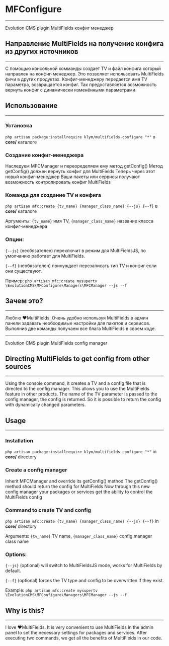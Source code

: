# MFConfigure
------------
Evolution CMS plugin MultiFields конфиг менеджер

## Направление MultiFields на получение конфига из других источников
------------
С помощью консольной комманды создает TV и файл конфига который направлен на конфиг-менеджер.
Это позволяет использовать MultiFields фичи в других продуктах.
Конфиг-менеджеру передается имя TV параметра, возвращается конфиг.
Так предоставляется возможность вернуть конфиг с динамически изменёнными параметрами.

## Использование
------------
### Установка
`php artisan package:installrequire klym/multifields-configure "*"` в **core/** каталоге

### Создание конфиг-менеджера
Наследуем MFCManager и переоределяем ему метод getConfig()
Метод getConfig() должен вернуть конфиг для MultiFields
Теперь через этот новый конфиг-менеджер Ваши пакеты или сервисы получают возможность контролировать конфиг MultiFields

### Команда для создание TV и конфига
`php artisan mfc:create {tv_name} {manager_class_name} {--js} {--f}` в **core/** каталоге

Аргументы: `{tv_name}` имя TV, `{manager_class_name}` название класса конфиг-менеджера

### Опции:

`{--js}` (необязателен) переключит в режим для MultiFieldsJS, по умолчанию работает для MultiFields.

`{--f}` (необязателен) принуждает перезаписать тип TV и конфиг если они существуют.

Пример: `php artisan mfc:create mysupertv \EvolutionCMS\MFConfigure\Managers\MFCManager --js --f`

## Зачем это?
------------
Люблю ❤MultiFields.
Очень удобно используя MultiFields в админ панели задавать необходимые настройки для пакетов и сервисов.
Выполнив две команды получаем все блага MultiFields в своем коде.


------------
Evolution CMS plugin MultiFields config manager

## Directing MultiFields to get config from other sources
------------
Using the console command, it creates a TV and a config file that is directed to the config manager.
This allows you to use the MultiFields feature in other products.
The name of the TV parameter is passed to the config manager, the config is returned.
So it is possible to return the config with dynamically changed parameters.

## Usage
------------
### Installation
`php artisan package:installrequire klym/multifields-configure "*"` in **core/** directory

### Create a config manager
Inherit MFCManager and override its getConfig() method
The getConfig() method should return the config for MultiFields
Now through this new config manager your packages or services get the ability to control the MultiFields config

### Command to create TV and config
`php artisan mfc:create {tv_name} {manager_class_name} {--js} {--f}` in **core/** directory

Arguments: `{tv_name}` TV name, `{manager_class_name}` config manager class name

### Options:

`{--js}` (optional) will switch to MultiFieldsJS mode, works for MultiFields by default.

`{--f}` (optional) forces the TV type and config to be overwritten if they exist.

Example: `php artisan mfc:create mysupertv \EvolutionCMS\MFConfigure\Managers\MFCManager --js --f`

## Why is this?
------------
I love ❤MultiFields.
It is very convenient to use MultiFields in the admin panel to set the necessary settings for packages and services.
After executing two commands, we get all the benefits of MultiFields in our code.